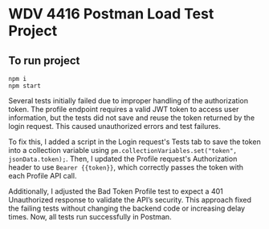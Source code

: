 # WDV 4416 Postman Load Test Project

## To run project

```shell
npm i
npm start
```

Several tests initially failed due to improper handling of the authorization token. The profile endpoint requires a valid JWT token to access user information, but the tests did not save and reuse the token returned by the login request. This caused unauthorized errors and test failures.

To fix this, I added a script in the Login request's Tests tab to save the token into a collection variable using `pm.collectionVariables.set("token", jsonData.token);`. Then, I updated the Profile request's Authorization header to use `Bearer {{token}}`, which correctly passes the token with each Profile API call.

Additionally, I adjusted the Bad Token Profile test to expect a 401 Unauthorized response to validate the API’s security. This approach fixed the failing tests without changing the backend code or increasing delay times. Now, all tests run successfully in Postman.
